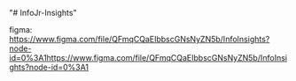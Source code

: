 "# InfoJr-Insights" 

figma: https://www.figma.com/file/QFmqCQaEIbbscGNsNyZN5b/InfoInsights?node-id=0%3A1https://www.figma.com/file/QFmqCQaEIbbscGNsNyZN5b/InfoInsights?node-id=0%3A1
